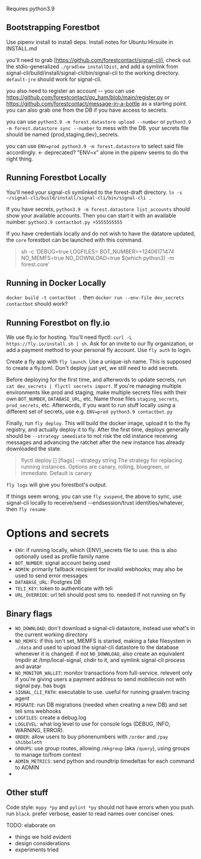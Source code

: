 Requires python3.9

## Bootstrapping Forestbot

Use pipenv install to install deps. Install notes for Ubuntu Hirsuite in INSTALL.md

you'll need to grab [https://github.com/forestcontact/signal-cli], check out the stdio-generalized `./gradlew installDist`, and add a symlink from signal-cli/build/install/signal-cli/bin/signal-cli to the working directory. `default-jre` should work for signal-cli.

you also need to register an account -- you can use https://github.com/forestcontact/go_ham/blob/main/register.py or https://github.com/forestcontact/message-in-a-bottle as a starting point. you can also grab one from the DB if you have access to secrets.

you can use `python3.9 -m forest.datastore upload --number` or `python3.9 -m forest.datastore sync --number` to mess with the DB. your secrets file should be named {prod,staging,dev}_secrets.

you can use `ENV=prod python3.9 -m forest.datastore` to select said file accordingly. <- deprecated? "ENV=x" alone in the pipenv seems to do the right thing.

## Running Forestbot Locally

You'll need your signal-cli symlinked to the forest-draft directory. `ln -s ~/signal-cli/build/install/signal-cli/bin/signal-cli .`

If you have secrets, `python3.9 -m forest.datastore list_accounts` should show your available accounts. Then you can start it with an available number: `python3.9 contactbot.py +5555555555`

If you have credentials locally and do not wish to have the datatore updated, the `core` forestbot can be launched with this command.

> sh -c 'DEBUG=true LOGFILES= BOT_NUMBER=+12406171474 NO_MEMFS=true NO_DOWNLOAD=true $(which python3) -m forest.core'



## Running in Docker Locally

`docker build -t contactbot .` then `docker run --env-file dev_secrets contactbot` should work?

## Running Forestbot on fly.io

We use fly.io for hosting. You'll need flyctl: `curl -L https://fly.io/install.sh | sh`. Ask for an invite to our fly organization, or add a payment method to your personal fly account. Use `fly auth` to login.

Create a fly app with `fly launch`. Use a unique-ish name. This is supposed to create a fly.toml. Don't deploy just yet, we still need to add secrets.

Before deploying for the first time, and afterwords to update secrets, run `cat dev_secrets | flyctl secrets import`. If you're managing multiple environments like prod and staging, make multiple secrets files with their own `BOT_NUMBER`, `DATABASE_URL`, etc. Name those files `staging_secrets`, `prod_secrets`, etc. Afterwords, if you want to run stuff locally using a different set of secrets, use e.g. `ENV=prod python3.9 contactbot.py`

Finally, run `fly deploy`. This will build the docker image, upload it to the fly registry, and actually deploy it to fly. After the first time, deploys generally should be `--strategy immediate` to not risk the old instance receiving messages and advancing the ratchet after the new instance has already downloaded the state.

> flyctl deploy [<workingdirectory>] [flags]
>  --strategy string      The strategy for replacing running instances. Options are canary, rolling, bluegreen, or immediate. Default is canary

`fly logs` will give you forestbot's output.

If things seem wrong, you can use `fly suspend`, the above to sync, use signal-cli locally to receive/send --endsession/trust identities/whatever, then `fly resume`


# Options and secrets

- `ENV`: if running locally, which {ENV}_secrets file to use. this is also optionally used as profile family name
- `BOT_NUMBER`: signal account being used
- `ADMIN`: primarily fallback recipient for invalid webhooks; may also be used to send error messages
- `DATABASE_URL`: Postgres DB
- `TELI_KEY`: token to authenticate with teli
- `URL_OVERRIDE`: url teli should post sms to. needed if not running on fly

## Binary flags
- `NO_DOWNLOAD`: don't download a signal-cli datastore, instead use what's in the current working directory
- `NO_MEMFS`: if this isn't set, MEMFS is started, making a fake filesystem in `./data` and used to upload the signal-cli datastore to the database whenever it is changed. if not `NO_DOWNLOAD`, also create an equivalent tmpdir at /tmp/local-signal, chdir to it, and symlink signal-cli process and avatar
- `NO_MONITOR_WALLET`: monitor transactions from full-service. relevent only if you're giving users a payment address to send mobilecoin not with signal pay.  has bugs
- `SIGNAL_CLI_PATH`: executable to use. useful for running graalvm tracing agent
- `MIGRATE`: run DB migrations (needed when creating a new DB) and set teli sms webhooks
- `LOGFILES`: create a debug.log
- `LOGLEVEL`: what log level to use for console logs (DEBUG, INFO, WARNING, ERROR). 
- `ORDER`: allow users to buy phonenumbers with `/order` and `/pay shibboleth`
- `GROUPS`: use group routes, allowing `/mkgroup` (aka `/query`), using groups to manage to/from context
- `ADMIN_METRICS`: send python and roundtrip timedeltas for each command to ADMIN
- 
## Other stuff

Code style: `mypy *py` and `pylint *py` should not have errors when you push. run `black`. prefer verbose, easier to read names over conciser ones.

TODO: elaborate on

- things we hold evident
- design considerations
- experiments tried

